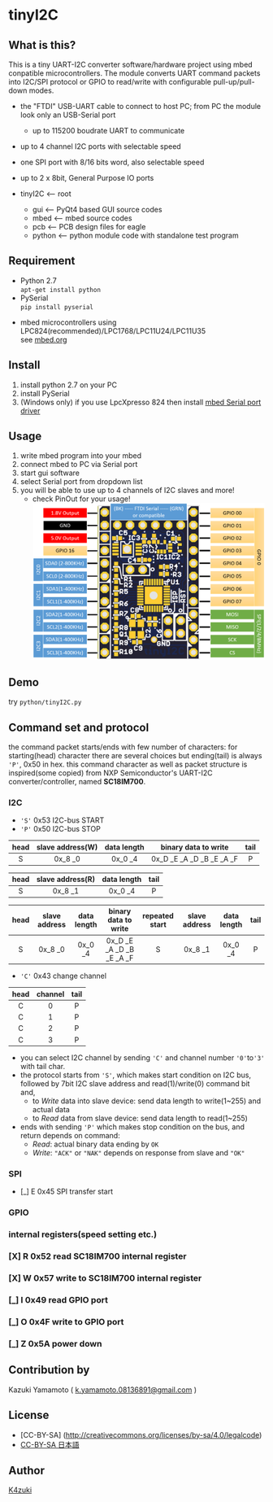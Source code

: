 tinyI2C
=======

## What is this?
This is a tiny UART-I2C converter software/hardware project using mbed conpatible microcontrollers.
The module converts UART command packets into I2C/SPI protocol or GPIO to read/write with
configurable pull-up/pull-down modes.

- the "FTDI" USB-UART cable to connect to host PC; from PC the module look only an USB-Serial port
  - up to 115200 boudrate UART to communicate
- up to 4 channel I2C ports with selectable speed
- one SPI port with 8/16 bits word, also selectable speed
- up to 2 x 8bit, General Purpose IO ports

- tinyI2C       <-- root
  - gui       <-- PyQt4 based GUI source codes  
  - mbed      <-- mbed source codes  
  - pcb       <-- PCB design files for eagle  
  - python    <-- python module code with standalone test program  

## Requirement
- Python 2.7  
  `apt-get install python`
- PySerial  
  `pip install pyserial`
* mbed microcontrollers using LPC824(recommended)/LPC1768/LPC11U24/LPC11U35  
  see [mbed.org](developer.mbed.org)

## Install
1. install python 2.7 on your PC
2. install PySerial
3. (Windows only) if you use LpcXpresso 824 then install [mbed Serial port driver](http://developer.mbed.org/handbook/Windows-serial-configuration)

## Usage
1. write mbed program into your mbed
2. connect mbed to PC via Serial port
3. start gui software
4. select Serial port from dropdown list
5. you will be able to use up to 4 channels of I2C slaves and more!
    * check PinOut for your usage! ![](TinyI2C_PinOut.png)

## Demo
  try `python/tinyI2C.py`

## Command set and protocol
the command packet starts/ends with few number of characters: for starting(head)
character there are several choices but ending(tail) is always `'P'`, 0x50 in hex.
this command character as well as packet structure is inspired(some copied) from NXP Semiconductor's
UART-I2C converter/controller, named **SC18IM700**.

### I2C
* `'S'` 0x53 I2C-bus START  
* `'P'` 0x50 I2C-bus STOP

|head |slave address(W) |data length  |binary data to write       |tail |
|:---:|:---:            |:---:        |:---:                      |:---:|
| S   | 0x_8 _0         | 0x_0 _4     | 0x_D _E _A _D _B _E _A _F | P   |

|head |slave address(R\)|data length  |tail |
|:---:|:---:            |:---:        |:---:|
| S   | 0x_8 _1         | 0x_0 _4     | P   |

|head |slave address  |data length  |binary data to write       |repeated start |slave address    |data length  |tail |
|:---:|:---:          |:---:        |:---:                      |:---:          |:---:            |:---:        |:---:|
| S   | 0x_8 _0       | 0x_0 _4     | 0x_D _E _A _D _B _E _A _F | S             | 0x_8 _1         | 0x_0 _4     | P   |

* `'C'` 0x43 change channel

|head |channel  |tail |
|:---:|:---:    |:---:|
| C   | 0       | P   |
| C   | 1       | P   |
| C   | 2       | P   |
| C   | 3       | P   |



- you can select I2C channel by sending `'C'` and channel number `'0'`to`'3'` with tail char.
- the protocol starts from `'S'`, which makes start condition on I2C bus, followed by 7bit I2C slave address and read(1)/write(0) command bit and,
  - to *Write* data into slave device: send data length to write(1~255) and actual data
  - to *Read* data from slave device: send data length to read(1~255)
- ends with sending `'P'` which makes stop condition on the bus, and return depends on command:
  - *Read*: actual binary data ending by `OK`
  - *Write*: `"ACK"` or `"NAK"` depends on response from slave and `"OK"`

### SPI
* [\_] E 0x45 SPI transfer start
### GPIO
### internal registers(speed setting etc.)
### [X] R 0x52 read SC18IM700 internal register
### [X] W 0x57 write to SC18IM700 internal register
### [\_] I 0x49 read GPIO port
### [\_] O 0x4F write to GPIO port
### [\_] Z 0x5A power down

## Contribution by
Kazuki Yamamoto ( <k.yamamoto.08136891@gmail.com> )

## License
- [CC-BY-SA] (http://creativecommons.org/licenses/by-sa/4.0/legalcode)
- [CC-BY-SA 日本語](http://creativecommons.org/licenses/by-sa/2.1/jp/legalcode)

## Author

[K4zuki](https://github.com/K4zuki)
